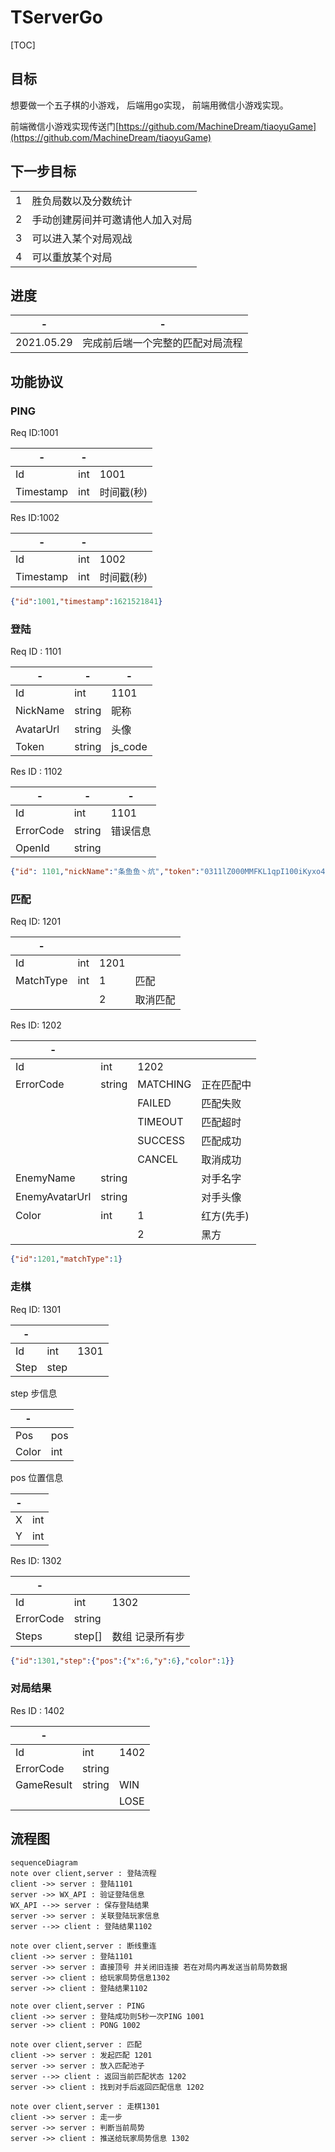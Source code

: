TServerGo
=========

[TOC]

## 目标

想要做一个五子棋的小游戏， 后端用go实现， 前端用微信小游戏实现。

前端微信小游戏实现传送门[https://github.com/MachineDream/tiaoyuGame](https://github.com/MachineDream/tiaoyuGame)

## 下一步目标

|     |                                  |
| --- | -------------------------------- |
| 1   | 胜负局数以及分数统计             |
| 2   | 手动创建房间并可邀请他人加入对局 |
| 3   | 可以进入某个对局观战             |
| 4   | 可以重放某个对局                 |

## 进度

| -          | -                                |
| ---------- | -------------------------------- |
| 2021.05.29 | 完成前后端一个完整的匹配对局流程 |

## 功能协议

### PING

Req ID:1001


| -         | -   |            |
| --------- | --- | ---------- |
| Id        | int | 1001       |
| Timestamp | int | 时间戳(秒) |

Res ID:1002

| -         | -   |            |
| --------- | --- | ---------- |
| Id        | int | 1002       |
| Timestamp | int | 时间戳(秒) |


```json
{"id":1001,"timestamp":1621521841}
```

### 登陆

Req ID : 1101

| -         | -      | -       |
| --------- | ------ | ------- |
| Id        | int    | 1101    |
| NickName  | string | 昵称    |
| AvatarUrl | string | 头像    |
| Token     | string | js_code |

Res ID : 1102

| -         | -      | -        |
| --------- | ------ | -------- |
| Id        | int    | 1101     |
| ErrorCode | string | 错误信息 |
| OpenId    | string |          |

```json
{"id": 1101,"nickName":"条鱼鱼丶炕","token":"0311lZ000MMFKL1qpI100iKyxo41lZ0s","avatarUrl":""}
```

### 匹配

Req ID:  1201

| -         |     |      |          |
| --------- | --- | ---- | -------- |
| Id        | int | 1201 |          |
| MatchType | int | 1    | 匹配     |
|           |     | 2    | 取消匹配 |

Res ID: 1202

| -              |        |          |            |
| -------------- | ------ | -------- | ---------- |
| Id             | int    | 1202     |            |
| ErrorCode      | string | MATCHING | 正在匹配中 |
|                |        | FAILED   | 匹配失败   |
|                |        | TIMEOUT  | 匹配超时   |
|                |        | SUCCESS  | 匹配成功   |
|                |        | CANCEL   | 取消成功   |
| EnemyName      | string |          | 对手名字   |
| EnemyAvatarUrl | string |          | 对手头像   |
| Color          | int    | 1        | 红方(先手) |
|                |        | 2        | 黑方       |

```json
{"id":1201,"matchType":1}
```

### 走棋

Req ID: 1301

| -    |      |      |
| ---- | ---- | ---- |
| Id   | int  | 1301 |
| Step | step |      |

step 步信息

| -     |     |
| ----- | --- |
| Pos   | pos |
| Color | int |


pos 位置信息

| -   |     |
| --- | --- |
| X   | int |
| Y   | int |


Res ID: 1302

| -         |        |                 |
| --------- | ------ | --------------- |
| Id        | int    | 1302            |
| ErrorCode | string |                 |
| Steps     | step[] | 数组 记录所有步 |

```json
{"id":1301,"step":{"pos":{"x":6,"y":6},"color":1}}
```

### 对局结果

Res ID : 1402

| -          |        |      |
| ---------- | ------ | ---- |
| Id         | int    | 1402 |
| ErrorCode  | string |      |
| GameResult | string | WIN  |
|            |        | LOSE |

## 流程图

```mermaid
sequenceDiagram
note over client,server : 登陆流程
client ->> server : 登陆1101
server ->> WX_API : 验证登陆信息
WX_API -->> server : 保存登陆结果
server ->> server : 关联登陆玩家信息
server -->> client : 登陆结果1102

note over client,server : 断线重连
client ->> server : 登陆1101
server ->> server : 直接顶号 并关闭旧连接 若在对局内再发送当前局势数据
server ->> client : 给玩家局势信息1302
server ->> client : 登陆结果1102

note over client,server : PING
client ->> server : 登陆成功则5秒一次PING 1001
server ->> client : PONG 1002

note over client,server : 匹配
client ->> server : 发起匹配 1201
server ->> server : 放入匹配池子
server -->> client : 返回当前匹配状态 1202
server ->> client : 找到对手后返回匹配信息 1202

note over client,server : 走棋1301
client ->> server : 走一步
server ->> server : 判断当前局势
server ->> client : 推送给玩家局势信息 1302
```
